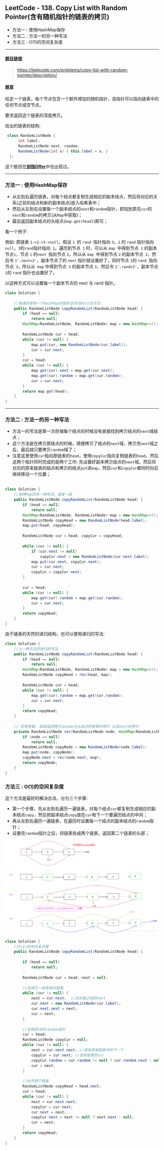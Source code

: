 ﻿## LeetCode - 138. Copy List with Random Pointer(含有随机指针的链表的拷贝)
 - 方法一 : 使用HashMap保存
 - 方法二 : 方法一的另一种写法
 - 方法三 : O(1)的空间复杂度
***
#### [题目链接](https://leetcode.com/problems/copy-list-with-random-pointer/description/)

> https://leetcode.com/problems/copy-list-with-random-pointer/description/

#### 题意
给定一个链表，每个节点包含一个额外增加的随机指针，该指针可以指向链表中的任何节点或空节点。

要求返回这个链表的深度拷贝。 


给出的链表的结构: 
```java
 class RandomListNode {
      int label;
      RandomListNode next, random;
      RandomListNode(int x) { this.label = x; }
  };
```

这个题目在[**剑指Offer**](https://blog.csdn.net/zxzxzx0119/article/details/79807343)中也出现过。
***
### 方法一 : 使用HashMap保存
* 从左到右遍历链表，对每个结点都复制生成相应的副本结点，然后将对应的关系(之前的结点和新的副本结点)放入哈希表中；
* 然后从左到右设置每一个副本结点的`next`和`random`指针，即找到原先`cur`的`next`和`random`的拷贝(从`Map`中获取)；
* 最后返回副本结点的头结点(`map.get(head)`)即可；

看一个例子: 

例如: 原链表 `1->2->3->null`，假设 `1 `的 `rand `指针指向 `3`，`2` 的 `rand` 指针指向 `null`，`3`的` rand `指针指向` 1`。遍历到节点` 1` 时，可以从 `map `中得到节点` 1` 的副本节点`1`，节点 `1` 的`next `指向节点 `2`，所以从 `map `中得到节点 `2` 的副本节点` 2`，然后令 `1’.next=2'`，副本节点了的 `next` 指针就设置好了。同时节点 `1`的 `rand `指向节点` 3`，所以从` map` 中得到节点` 3` 的副本节点 `3`，然后令 `1‘.rand=3'`，副本节点`1`的 `rand` 指针也设置好了。

以这种方式可以设置每一个副本节点的 next 与 rand 指针。

```java
class Solution {

    //普通的使用一个HashMap的额外空间为O(n)的方法
    public RandomListNode copyRandomList(RandomListNode head) {
        if (head == null)
            return null;
        HashMap<RandomListNode, RandomListNode> map = new HashMap<>();

        RandomListNode cur = head;
        while (cur != null) {
            map.put(cur, new RandomListNode(cur.label));
            cur = cur.next;
        }
        cur = head;
        while (cur != null) {
            map.get(cur).next = map.get(cur.next);
            map.get(cur).random = map.get(cur.random);
            cur = cur.next;
        }
        return map.get(head);
    }
}
```

***
### 方法二 : 方法一的另一种写法

 * 方法一的写法是第一次存储每个结点的时候没有直接找到拷贝结点的`next`域结点；
 * 这个方法是在拷贝原结点的时候，顺便拷贝了结点的`next`域，拷贝完`next`域之后，最后就只要拷贝`random`域了；
 * 注意这里使用`cur`指向原链表的`head`，使用`copyCur`指向复制链表的`head`，然后这两个指针同时完成的是两个工作: 先设置好副本拷贝结点的`next`域，然后将对应的原来链表的结点和拷贝的结点`put`进`map`，然后`cur`和`copyCur`都同时向后继续移动一个位置；

```java

class Solution {
    //使用Map的另一种写法，速度一般
    public RandomListNode copyRandomList(RandomListNode head) {
        if (head == null)
            return null;
        HashMap<RandomListNode, RandomListNode> map = new HashMap<>();
        RandomListNode copyHead = new RandomListNode(head.label);
        map.put(head, copyHead);

        RandomListNode cur = head, copyCur = copyHead;

        while (cur != null) {
            if (cur.next != null)
                copyCur.next = new RandomListNode(cur.next.label);
            map.put(cur.next, copyCur.next);
            cur = cur.next;
            copyCur = copyCur.next;
        }

        cur = head;
        while (cur != null) {
            map.get(cur).random = map.get(cur.random);
            cur = cur.next;
        }
        return copyHead;
    }
}
```
由于链表的天然的递归结构，也可以使用递归的写法: 

```java
class Solution {
    //上一种方法的递归的写法
    public RandomListNode copyRandomList(RandomListNode head) {
        if (head == null)
            return null;
        HashMap<RandomListNode, RandomListNode> map = new HashMap<>();
        RandomListNode copyHead = rec(head, map);

        RandomListNode cur = head;
        while (cur != null) {
            map.get(cur).random = map.get(cur.random);
            cur = cur.next; 
        }
        return copyHead;
    }

    // 宏观来看: 就是返回拷贝以node为头结点的链表的拷贝 以及next的拷贝
    private RandomListNode rec(RandomListNode node, HashMap<RandomListNode, RandomListNode> map) {
        if (node == null) 
            return null;
        RandomListNode copyNode = new RandomListNode(node.label);
        map.put(node, copyNode);
        copyNode.next = rec(node.next, map);
        return copyNode;
    }
}
```


 ### 方法三 : O(1)的空间复杂度
这个方法是最好的解决办法，分为三个步骤: 
* 第一个步骤，先从左到右遍历一遍链表，对每个结点`cur`都复制生成相应的副本结点`copy`，然后把副本结点`copy`放在`cur`和下一个要遍历结点的中间；
* 再从左到右遍历一遍链表，在遍历时设置每一个结点的副本结点的`random`指针；
* 设置完`random`指针之后，将链表拆成两个链表，返回第二个链表的头部；

![在这里插入图片描述](images/138_s2.png)



```java
class Solution {
    //O(1)的空间复杂度
    public RandomListNode copyRandomList(RandomListNode head) {

        if (head == null)
            return null;

        RandomListNode cur = head, next = null;

        //先拷贝一份原来的链表
        while (cur != null) {
            next = cur.next;  //先存着之前的next
            cur.next = new RandomListNode(cur.label);
            cur.next.next = next;
            cur = next;
        }

        //复制结点的random指针
        cur = head;
        RandomListNode copyCur = null;
        while (cur != null) {
            next = cur.next.next; //保存原来链表中的下一个
            copyCur = cur.next; //复制链表的cur
            copyCur.random = cur.random != null ? cur.random.next : null;
            cur = next;
        }

        //拆开两个链表
        RandomListNode copyHead = head.next;
        cur = head;
        while (cur != null) {
            next = cur.next.next;
            copyCur = cur.next;
            cur.next = next;
            copyCur.next = next != null ? next.next : null;
            cur = next;
        }
        return copyHead;
    }
}
```

